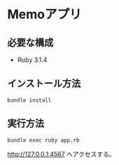 # Memoアプリ

## 必要な構成
 - Ruby 3.1.4

## インストール方法
```
bundle install
```

## 実行方法
```
bundle exec ruby app.rb
```

http://127.0.0.1:4567 へアクセスする。
